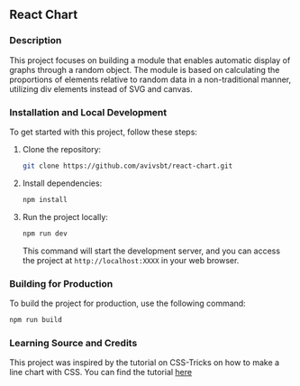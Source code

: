 ## React Chart

### Description

This project focuses on building a module that enables automatic display of graphs through a random object. The module is based on calculating the proportions of elements relative to random data in a non-traditional manner, utilizing div elements instead of SVG and canvas.

### Installation and Local Development

To get started with this project, follow these steps:

1. Clone the repository:

    ```bash
    git clone https://github.com/avivsbt/react-chart.git
    ```

2. Install dependencies:

    ```bash
    npm install
    ```

3. Run the project locally:

    ```bash
    npm run dev
    ```

   This command will start the development server, and you can access the project at `http://localhost:XXXX` in your web browser.

### Building for Production

To build the project for production, use the following command:

```bash
npm run build
```


### Learning Source and Credits
This project was inspired by the tutorial on CSS-Tricks on how to make a line chart with CSS. You can find the tutorial [here](https://css-tricks.com/how-to-make-a-line-chart-with-css/)
